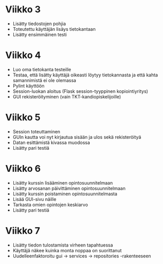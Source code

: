 # Viikko 3
- Lisätty tiedostojen pohjia
- Toteutettu käyttäjän lisäys tietokantaan
- Lisätty ensimmäinen testi

# Viikko 4
- Luo oma tietokanta testeille
- Testaa, että lisätty käyttäjä oikeasti löytyy tietokannasta ja että kahta samannimistä ei ole olemassa
- Pylint käyttöön
- Session-luokan aloitus (Flask session-tyyppinen kopiointiyritys)
- GUI rekisteröityminen (vain TKT-kandiopiskelijoille)

# Viikko 5
- Session toteuttaminen
- GUIn kautta voi nyt kirjautua sisään ja ulos sekä rekisteröityä
- Datan esittämistä kivassa muodossa
- Lisätty pari testiä

# Viikko 6
- Lisätty kurssin lisääminen opintosuunnitelmaan
- Lisätty arvosanan päivittäminen opintosuunnitelmaan
- Lisätty kurssin poistaminen opintosuunnitelmasta
- Lisää GUI-sivu näille
- Tarkasta omien opintojen keskiarvo
- Lisätty pari testiä

# Viikko 7
- Lisätty tiedon tulostamista virheen tapahtuessa
- Käyttäjä näkee kuinka monta noppaa on suorittanut
- Uudelleenfaktoroitu gui -> services -> repositories -rakenteeseen